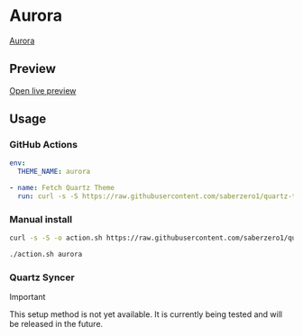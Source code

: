 # Aurora

[Aurora](#)

## Preview

[Open live preview](https://quartz-themes.github.io/aurora/)

## Usage

### GitHub Actions

```yaml
env:
  THEME_NAME: aurora
```

```yaml
- name: Fetch Quartz Theme
  run: curl -s -S https://raw.githubusercontent.com/saberzero1/quartz-themes/master/action.sh | bash -s -- $THEME_NAME
```

### Manual install

```bash
curl -s -S -o action.sh https://raw.githubusercontent.com/saberzero1/quartz-themes/master/action.sh

./action.sh aurora
```

### Quartz Syncer

> [!IMPORTANT]
> This setup method is not yet available. It is currently being tested and will be released in the future.
